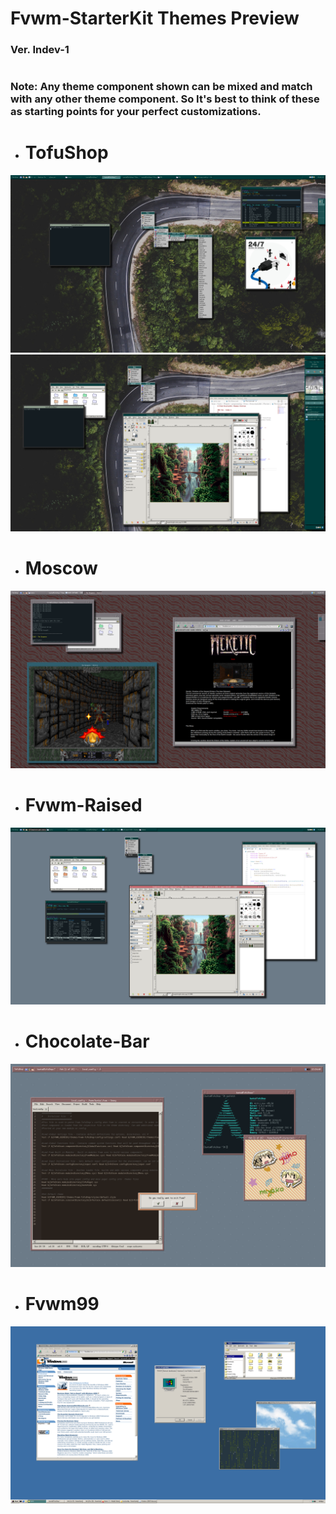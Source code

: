 # Fvwm-StarterKit Themes Preview

### Ver. Indev-1
#
### Note: Any theme component shown can be mixed and match with any other theme component. So It's best to think of these as starting points for your perfect customizations.

* # TofuShop 

<kbd align="center">
<img src="screenshots/themes/TofuShop.png?raw=true"  />
</kbd>

<kbd align="center">
<img src="screenshots/themes/TofuShop2.png?raw=true"  />
</kbd>


* # Moscow
<kbd align="center">
<img src="screenshots/themes/Moscow.png?raw=true"  />
</kbd>

* # Fvwm-Raised
<kbd align="center">
<img src="screenshots/themes/Fvwm.png?raw=true"  />
</kbd>

* # Chocolate-Bar
<kbd align="center">
<img src="screenshots/themes/ChocolateBar.png?raw=true"  />
</kbd>

* # Fvwm99
<kbd align="center">
<img src="screenshots/themes/Fvwm99.png?raw=true"  />
</kbd>
